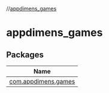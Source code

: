 //[appdimens_games](index.md)

# appdimens_games

## Packages

| Name |
|---|
| [com.appdimens.games](appdimens_games/com.appdimens.games/index.md) |